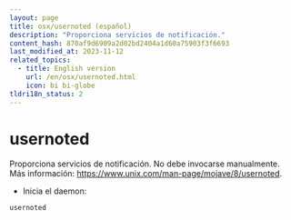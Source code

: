 ```yaml
---
layout: page
title: osx/usernoted (español)
description: "Proporciona servicios de notificación."
content_hash: 870af9d6909a2d02bd2404a1d60a75903f3f6693
last_modified_at: 2023-11-12
related_topics:
  - title: English version
    url: /en/osx/usernoted.html
    icon: bi bi-globe
tldri18n_status: 2
---
```

# usernoted

Proporciona servicios de notificación.
No debe invocarse manualmente.
Más información: <https://www.unix.com/man-page/mojave/8/usernoted>.

- Inicia el daemon:

`usernoted`

